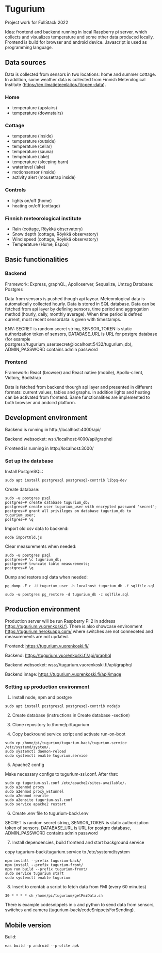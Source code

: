 # Tugurium

Project work for FullStack 2022

Idea: frontend and backend running in local Raspberry pi server, which collects and visualizes temperature and some other data produced locally. Frontend is build for browser and android device. Javascript is used as programming language.

## Data sources

Data is collected from sensors in two locations: home and summer cottage. In addition, some weather data is collected from Finnish Meterological Institute (https://en.ilmatieteenlaitos.fi/open-data).

### Home

- temperature (upstairs)
- temperature (downstairs)

### Cottage

- temperature (inside)
- temperature (outside)
- temperature (cellar)
- temperature (sauna)
- temperature (lake)
- temperature (sleeping barn)
- waterlevel (lake)
- motionsensor (inside)
- activity alert (mousetrap inside)

### Controls

- lights on/off (home)
- heating on/off (cottage)

### Finnish meteorological institute

- Rain (cottage, Röykkä observatory)
- Snow depth (cottage, Röykkä observatory)
- Wind speed (cottage, Röykkä observatory)
- Temperature (Home, Espoo)

## Basic functionalities

### Backend

Framework: Express, graphQL, Apolloserver, Sequalize, Umzug
Database: Postgres

Data from sensors is pushed though api layear. Meteorological data is automatically collected hourly. Data is stored in SQL database. Data can be fetched from api layer by defining sensors, time period and aggregation method (hourly, daily, monthly average). When time period is defned current, most recent sensordata is given with timestamps.

ENV: SECRET is random secret string, SENSOR_TOKEN is static authorization token of sensors, DATABASE_URL is URL for postgre database (for example postgres://tugurium_user:secret@localhost:5432/tugurium_db), ADMIN_PASSWORD contains admin password

### Frontend

Framework: React (browser) and React native (mobile), Apollo-client, Victory, Bootstrap

Data is fetched from backend thourgh api layer and presented in different formats: current values, tables and graphs. In addition lights and heating can be activated from frontend. Same functionalities are implemented to both browser and andoird platform.

## Development environment

Backend is running in http://localhost:4000/api/

Backend websocket: ws://localhost:4000/api/graphql

Frontend is running in http://localhost:3000/

### Set up the database

Install PostgreSQL:

```
sudo apt install postgresql postgresql-contrib libpq-dev
```

Create database:

```
sudo -u postgres psql
postgres=# create database tugurium_db;
postgres=# create user tugurium_user with encrypted password 'secret';
postgres=# grant all privileges on database tugurium_db to tugurium_user;
postgres=# \q
```

Import old csv data to backend:

```
node importOld.js
```

Clear measurements when needed:

```
sudo -u postgres psql
postgres=# \c tugurium_db;
postgres=# truncate table measurements;
postgres=# \q
```

Dump and restore sql data when needed:

```
pg_dump -F c -U tugurium_user -h localhost tugurium_db -f sqlfile.sql

sudo -u postgres pg_restore -d tugurium_db -c sqlfile.sql

```

## Production environment

Production server will be run Raspberry Pi 2 in address https://tugurium.vuorenkoski.fi. There is also showcase environment https://tugurium.herokuapp.com/ where switches are not conneceted and measurements are not updated.

Frontend: https://tugurium.vuorenkoski.fi/

Backend: https://tugurium.vuorenkoski.fi/api/graphql

Backend websocket: wss://tugurium.vuorenkoski.fi/api/graphql

Backend image: https://tugurium.vuorenkoski.fi/api/image

### Setting up production environment

1. Install node, npm and postgre

```
sudo apt install postgresql postgresql-contrib nodejs
```

2. Create database (instructions in Create database -section)

3. Clone repository to /home/pi/tugurium

4. Copy backround service script and activate run-on-boot

```
sudo cp /home/pi/tugurium/tugurium-back/tugurium.service /etc/systemd/system/.
sudo systemctl daemon-reload
sudo systemctl enable tugurium.service
```

5. Apache2 config

Make necessary configs to tugurium-ssl.conf. After that:

```
sudo cp tugurium-ssl.conf /etc/apache2/sites-available/.
sudo a2enmod proxy
sudo a2enmod proxy_wstunnel
sudo a2enmod rewrite
sudo a2ensite tugurium-ssl.conf
sudo service apache2 restart
```

6. Create .env file to tugurium-back/.env

SECRET is random secret string, SENSOR_TOKEN is static authorization token of sensors, DATABASE_URL is URL for postgre database, ADMIN_PASSWORD contains admin password

7. Install dependencies, build frontend and start background service

copy tugurium-back/tugurium.service to /etc/systemd/system

```
npm install --prefix tugurium-back/
npm install --prefix tugurium-front/
npm run build --prefix tugurium-front/
sudo service tugurium start
sudo systemctl enable tugurium
```

8. Insert to crontab a script to fetch data from FMI (every 60 minutes)

```
30 * * * * sh /home/pi/tugurium/getFmiData.sh
```

There is example codesnippets in c and python to send data from sensors, switches and camera (tugurium-back/codeSnippetsForSending).

## Mobile version

Build:

```
eas build -p android --profile apk
```
